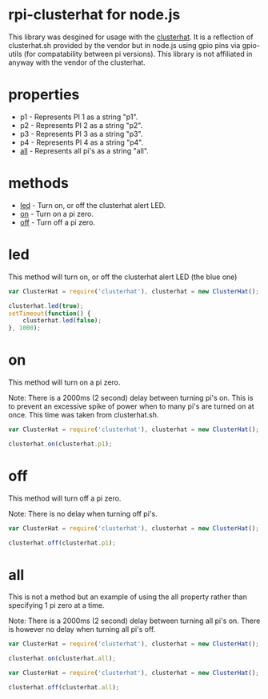 # rpi-clusterhat for node.js

This library was desgined for usage with the [clusterhat](https://clusterhat.com/). It is a reflection of clusterhat.sh provided by the vendor but in node.js using gpio pins via gpio-utils (for compatability between pi versions). This library is not affiliated in anyway with the vendor of the clusterhat.

# properties
* p1 - Represents PI 1 as a string "p1".
* p2 - Represents PI 2 as a string "p2".
* p3 - Represents PI 3 as a string "p3".
* p4 - Represents PI 4 as a string "p4".
* [all](#all) - Represents all pi's as a string "all".

# methods
* [led](#led) - Turn on, or off the clusterhat alert LED.
* [on](#on) - Turn on a pi zero.
* [off](#off) - Turn off a pi zero.

<a name="led"></a>
# led
This method will turn on, or off the clusterhat alert LED (the blue one)

```javascript
var ClusterHat = require('clusterhat'), clusterhat = new ClusterHat();

clusterhat.led(true);
setTimeout(function() { 
    clusterhat.led(false); 
}, 1000);
```

<a name="on"></a>
# on
This method will turn on a pi zero.

Note: There is a 2000ms (2 second) delay between turning pi's on. This is to prevent an excessive spike of power when to many pi's are turned on at once. This time was taken from clusterhat.sh.

```javascript
var ClusterHat = require('clusterhat'), clusterhat = new ClusterHat();

clusterhat.on(clusterhat.p1);
```

<a name="off"></a>
# off
This method will turn off a pi zero.

Note: There is no delay when turning off pi's.

```javascript
var ClusterHat = require('clusterhat'), clusterhat = new ClusterHat();

clusterhat.off(clusterhat.p1);
```

<a name="all"></a>
# all
This is not a method but an example of using the all property rather than specifying 1 pi zero at a time.

Note: There is a 2000ms (2 second) delay between turning all pi's on. There is however no delay when turning all pi's off.

```javascript
var ClusterHat = require('clusterhat'), clusterhat = new ClusterHat();

clusterhat.on(clusterhat.all);
```

```javascript
var ClusterHat = require('clusterhat'), clusterhat = new ClusterHat();

clusterhat.off(clusterhat.all);
```
